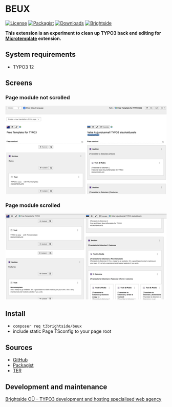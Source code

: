 # BEUX
[![License](https://poser.pugx.org/t3brightside/beux/license)](LICENSE.txt)
[![Packagist](https://img.shields.io/packagist/v/t3brightside/beux.svg?style=flat)](https://packagist.org/packages/t3brightside/beux)
[![Downloads](https://poser.pugx.org/t3brightside/beux/downloads)](https://packagist.org/packages/t3brightside/beux)
[![Brightside](https://img.shields.io/badge/by-t3brightside.com-orange.svg?style=flat)](https://t3brightside.com)

**This extension is an experiment to clean up TYPO3 back end editing for [Microtemplate](https://github.com/t3brightside/microtemplate) extension.**

## System requirements

- TYPO3 12

## Screens
### Page module not scrolled
![Not scrolled](/Resources/Public/Images/Screens/screen_1.jpg?raw=true)
### Page module scrolled
![Scrolled](/Resources/Public/Images/Screens/screen_2.jpg?raw=true)


## Install
- `composer req t3brightside/beux`
- include static Page TSconfig to your page root


## Sources
- [GitHub](https://github.com/t3brightside/beux)
- [Packagist](https://packagist.org/packages/t3brightside/beux)
- [TER](https://extensions.typo3.org/extension/beux/)

## Development and maintenance
[Brightside OÜ – TYPO3 development and hosting specialised web agency](https://t3brightside.com/)
